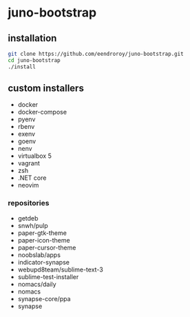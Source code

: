 # juno-bootstrap

## installation
```bash
git clone https://github.com/eendroroy/juno-bootstrap.git
cd juno-bootstrap
./install
```

## custom installers
 - docker
 - docker-compose
 - pyenv
 - rbenv
 - exenv
 - goenv
 - nenv
 - virtualbox 5
 - vagrant
 - zsh
 - .NET core
 - neovim

### repositories
 - getdeb
 - snwh/pulp
 - paper-gtk-theme
 - paper-icon-theme
 - paper-cursor-theme
 - noobslab/apps
 - indicator-synapse
 - webupd8team/sublime-text-3
 - sublime-test-installer
 - nomacs/daily
 - nomacs
 - synapse-core/ppa
 - synapse
